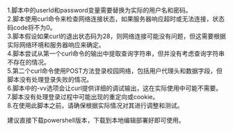 1.脚本中的userId和password变量需要替换为实际的用户名和密码。                        
2.脚本使用curl命令来检查网络连接状态，如果服务器响应超时或无法连接，状态码code将不为0。                     
3.脚本假设如果curl的退出状态码为28，则网络连接可能没有问题，但这需要根据实际网络环境和服务器响应来确定。                     
4.脚本尝试从第一个curl命令的输出中提取查询字符串，但并没有考虑查询字符串不存在的情况。                     
5.第二个curl命令使用POST方法登录校园网络，包括用户代理头和数据字段，但脚本没有处理登录失败的情况。                     
6.脚本中的-vv选项会让curl提供详细的调试输出，这在实际使用中可能不需要。                     
7.脚本没有处理登录过程中可能出现的重定向或cookie。                     
8.在使用此脚本之前，请确保根据实际情况对其进行调整和测试。                     

建议直接下载powershell版本，下载到本地编辑部署好即可使用。


